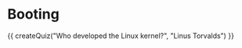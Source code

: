 # Booting

<script src="../quiz.js"></script>

<div id="quiz">
  {{ createQuiz("Who developed the Linux kernel?", "Linus Torvalds") }}
</div>
